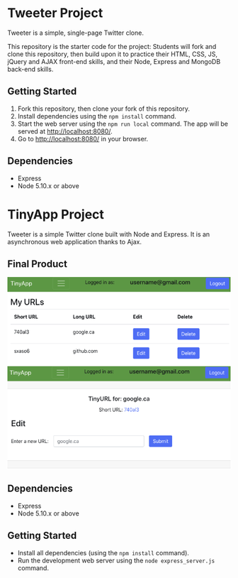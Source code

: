 # Tweeter Project

Tweeter is a simple, single-page Twitter clone.

This repository is the starter code for the project: Students will fork and clone this repository, then build upon it to practice their HTML, CSS, JS, jQuery and AJAX front-end skills, and their Node, Express and MongoDB back-end skills.

## Getting Started

1. Fork this repository, then clone your fork of this repository.
2. Install dependencies using the `npm install` command.
3. Start the web server using the `npm run local` command. The app will be served at <http://localhost:8080/>.
4. Go to <http://localhost:8080/> in your browser.

## Dependencies

- Express
- Node 5.10.x or above

# TinyApp Project

Tweeter is a simple Twitter clone built with Node and Express. It is an asynchronous web application thanks to Ajax.

## Final Product

!["screenshot of URLs page"](https://github.com/alextheprogrammer21/tinyapp/blob/master/docs/urlIndexPage.png?raw=true)
!["screenshot edit URLs page"](https://github.com/alextheprogrammer21/tinyapp/blob/master/docs/urlEditPage.png?raw=true)

## Dependencies

- Express
- Node 5.10.x or above

## Getting Started

- Install all dependencies (using the `npm install` command).
- Run the development web server using the `node express_server.js` command.